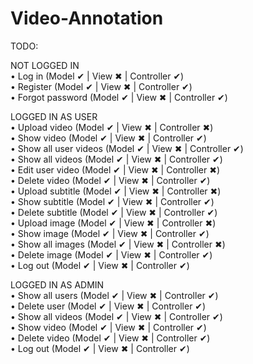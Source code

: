 # Video-Annotation
TODO:

NOT LOGGED IN   
•	Log in (Model ✔ | View ✖ | Controller ✔)   
•	Register (Model ✔ | View ✖ | Controller ✔)  
•	Forgot password (Model ✔ | View ✖ | Controller ✔) 

LOGGED IN AS USER   
•	Upload video (Model ✔ | View ✖ | Controller ✖)   
•	Show video (Model ✔ | View ✖ | Controller ✔)   
•	Show all user videos (Model ✔ | View ✖ | Controller ✔)   
•	Show all videos (Model ✔ | View ✖ | Controller ✔)  
•	Edit user video (Model ✔ | View ✖ | Controller ✖)   
•	Delete video (Model ✔ | View ✖ | Controller ✔)   
•	Upload subtitle (Model ✔ | View ✖ | Controller ✖)   
•	Show subtitle (Model ✔ | View ✖ | Controller ✔)   
•	Delete subtitle (Model ✔ | View ✖ | Controller ✔)   
•	Upload image (Model ✔ | View ✖ | Controller ✖)   
•	Show image (Model ✔ | View ✖ | Controller ✔)   
•	Show all images (Model ✔ | View ✖ | Controller ✖)   
•	Delete image (Model ✔ | View ✖ | Controller ✔)   
•	Log out (Model ✔ | View ✖ | Controller ✔)   

LOGGED IN AS ADMIN  
•	Show all users (Model ✔ | View ✖ | Controller ✔)   
•	Delete user (Model ✔ | View ✖ | Controller ✔)   
•	Show all videos (Model ✔ | View ✖ | Controller ✔)  
•	Show video (Model ✔ | View ✖ | Controller ✔)   
•	Delete video (Model ✔ | View ✖ | Controller ✔)  
•	Log out (Model ✔ | View ✖ | Controller ✔)   
